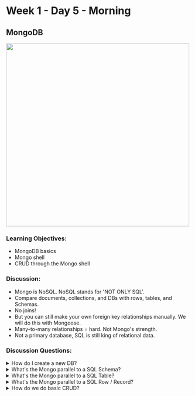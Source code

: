 # Week 1 - Day 5 - Morning

## MongoDB

<img src="https://webassets.mongodb.com/_com_assets/cms/MongoDB-Logo-5c3a7405a85675366beb3a5ec4c032348c390b3f142f5e6dddf1d78e2df5cb5c.png" width="500" alt="">



### Learning Objectives:
* MongoDB basics
* Mongo shell
* CRUD through the Mongo shell

### Discussion:
* Mongo is NoSQL. NoSQL stands for 'NOT ONLY SQL'.
* Compare documents, collections, and DBs with rows, tables, and Schemas.
* No joins!
* But you can still make your own foreign key relationships manually. We will do this with Mongoose.
* Many-to-many relationships = hard. Not Mongo's strength.
* Not a primary database, SQL is still king of relational data.

### Discussion Questions:
<details><summary>How do I create a new DB?</summary>

	> use DATABASE_NAME

This command will create a new database if it doesn't exist, otherwise it will return the existing database.
</details>

<details><summary>What's the Mongo parallel to a SQL Schema?</summary>

	Database (db)
</details>

<details><summary>What's the Mongo parallel to a SQL Table?</summary>

	Collection
</details>

<details><summary>What's the Mongo parallel to a SQL Row / Record?</summary>

	Document (JSON object)
</details>

<details><summary>How do we do basic CRUD?</summary>

#### CREATE - Inserting a document into a collection

	db.COLLECTION_NAME.insert({YOUR_JSON_DOCUMENT})

**Example:** db.users.insert({name: "Rob", email: "rob@gmail.com"})


#### READ - Retrieving documents from a collection
	db.COLLECTION_NAME.find({YOUR_QUERY_DOCUMENT})

**Example:** db.users.find({name: "Rob"})

	
#### DESTROY - Removing documents from a collection
	db.COLLECTION_NAME.remove({YOUR_QUERY_DOCUMENT}, BOOLEAN)

**Example:** db.users.remove({email: "rob@gmail.com"})

#### UPDATE - Updating documents in a collection
	db.COLLECTION_NAME.update({QUERY}, {FIELDS_TO_UPDATE}, {OPTIONS})  
	// Note: the {OPTIONS} document is optional

This will completely overwrite everything except the _id field.
 
**Challenge:** How would we update a document and retain the existing information?
</details>



